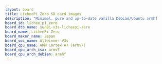 ```yaml
---
layout: board
title: LicheePi Zero SD card images
description: "Minimal, pure and up-to-date vanilla Debian/Ubuntu armhf SD card images for LicheePi Zero by Zepan, SoC: Allwinner V3s, CPU ISA: armv7"
board_id: lichee_pi_zero
board_dtb_name: sun8i-v3s-licheepi-zero
board_name: LicheePi Zero
board_maker_name: Zepan
board_soc_name: Allwinner V3s
board_cpu_name: ARM Cortex A7 (armv7)
board_cpu_arch_isa: armv7
board_cpu_arch_debian: armhf
---
```


